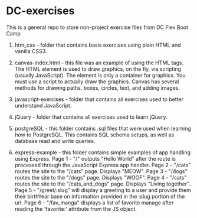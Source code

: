 # DC-exercises
This is a general repo to store non-project exercise files from DC Flex Boot Camp

1) htm_css - folder that contains basis exercises using plain HTML and vanilla CSS3. 

2) canvas-index.html - this file was an example of using the HTML <canvas> tags. 
    The HTML <canvas> element is used to draw graphics, on the fly, via scripting (usually JavaScript).
    The <canvas> element is only a container for graphics. You must use a script to actually draw the graphics.
    Canvas has several methods for drawing paths, boxes, circles, text, and adding images.
    
3) javascript-exercises - folder that contains all exercises used to better understand JavaScript.

4) jQuery - folder that contains all exercises used to learn jQuery.

5) postgreSQL - this folder contains .sql files that were used when learning how to PostgreSQL.  This contains SQL schema setups,
    as well as database read and write queries.
    
6) express-example - this folder contains simple examples of app handling using Express.
    Page 1 - "/" outputs "Hello World" after the route is processed through the JavaScript Express app handler.
    Page 2 - "/cats" routes the site to the "/cats" page.  Displays "MEOW".
    Page 3 - "/dogs" routes the site to the "/dogs" page.  Displays "WOOF".
    Page 4 - "/cats" routes the site to the "/cats_and_dogs" page.  Displays "Living together".
    Page 5 - "/greet/:slug" will display a greeting to a user and provide them their birthYear base on information
        provided in the :slug portion of the url.
    Page 6 - "/fav_manga" displays a list of favorite manage after reading the 'favorite:' attribute from the JS object.